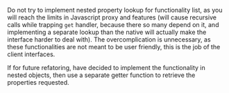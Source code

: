 Do not try to implement nested property lookup for functionality list, as you will reach the limits in Javascript proxy and features (will cause recursive calls while trapping `get` handler, because there so many depend on it, and implementing a separate lookup than the native will actually make the interface harder to deal with). The overcomplication is unnecessary, as these functionalities are not meant to be user friendly, this is the job of the client interfaces.

If for future refatoring, have decided to implement the functionality in nested objects, then use a separate getter function to retrieve the properties requested.